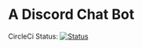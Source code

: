 # A Discord Chat Bot


CircleCi Status: [![Status](https://circleci.com/gh/kschmidster/Discordbot.png?circle-token=100a5f0f4ad67e70a40ec9f89d0f6599333227f3)](https://circleci.com/gh/kschmidster/Discordbot)